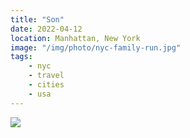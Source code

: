 ```yaml
---
title: "Son"
date: 2022-04-12
location: Manhattan, New York
image: "/img/photo/nyc-family-run.jpg"
tags:
    - nyc
    - travel
    - cities
    - usa
---
```


![](/img/photo/nyc-family-run.jpg)
